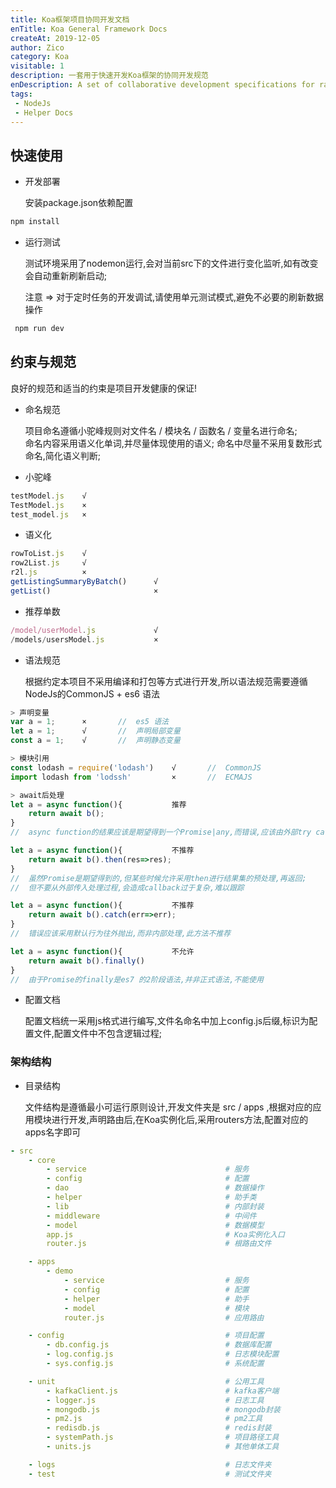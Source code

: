 ```yaml
---
title: Koa框架项目协同开发文档
enTitle: Koa General Framework Docs
createAt: 2019-12-05
author: Zico
category: Koa
visitable: 1
description: 一套用于快速开发Koa框架的协同开发规范
enDescription: A set of collaborative development specifications for rapid development of Koa framework
tags: 
 - NodeJs
 - Helper Docs
---
```


## 快速使用

* 开发部署

    安装package.json依赖配置

```cmd
npm install
```

* 运行测试

    测试环境采用了nodemon运行,会对当前src下的文件进行变化监听,如有改变会自动重新刷新启动;

    注意 => 对于定时任务的开发调试,请使用单元测试模式,避免不必要的刷新数据操作

```cmd
 npm run dev
```

## 约束与规范

良好的规范和适当的约束是项目开发健康的保证!

* 命名规范

    项目命名遵循小驼峰规则对文件名 / 模块名 / 函数名 / 变量名进行命名;  
    命名内容采用语义化单词,并尽量体现使用的语义;
    命名中尽量不采用复数形式命名,简化语义判断;

* 小驼峰

```javascript
testModel.js    √
TestModel.js    ×
test_model.js   ×
```

* 语义化

```javascript
rowToList.js    √
row2List.js     √
r2l.js          ×
getListingSummaryByBatch()      √
getList()                       ×
```

* 推荐单数

```javascript
/model/userModel.js             √
/models/usersModel.js           ×
```

* 语法规范

    根据约定本项目不采用编译和打包等方式进行开发,所以语法规范需要遵循NodeJs的CommonJS + es6 语法

```javascript
> 声明变量
var a = 1;      ×       //  es5 语法
let a = 1;      √       //  声明局部变量
const a = 1;    √       //  声明静态变量

> 模块引用
const lodash = require('lodash')    √       //  CommonJS
import lodash from 'lodssh'         ×       //  ECMAJS

> await后处理
let a = async function(){           推荐
    return await b();
}
//  async function的结果应该是期望得到一个Promise|any,而错误,应该由外部try catch进行捕获,简化逻辑层级结构

let a = async function(){           不推荐
    return await b().then(res=>res);
}
//  虽然Promise是期望得到的,但某些时候允许采用then进行结果集的预处理,再返回;
//  但不要从外部传入处理过程,会造成callback过于复杂,难以跟踪

let a = async function(){           不推荐
    return await b().catch(err=>err);
}
//  错误应该采用默认行为往外抛出,而非内部处理,此方法不推荐

let a = async function(){           不允许
    return await b().finally()
}
//  由于Promise的finally是es7 的2阶段语法,并非正式语法,不能使用
```

* 配置文档

    配置文档统一采用js格式进行编写,文件名命名中加上config.js后缀,标识为配置文件,配置文件中不包含逻辑过程;

### 架构结构

* 目录结构

    文件结构是遵循最小可运行原则设计,开发文件夹是 src / apps ,根据对应的应用模块进行开发,声明路由后,在Koa实例化后,采用routers方法,配置对应的apps名字即可

```yml
- src
    - core
        - service                               # 服务
        - config                                # 配置
        - dao                                   # 数据操作
        - helper                                # 助手类
        - lib                                   # 内部封装
        - middleware                            # 中间件
        - model                                 # 数据模型
        app.js                                  # Koa实例化入口
        router.js                               # 根路由文件

    - apps
        - demo
            - service                           # 服务
            - config                            # 配置
            - helper                            # 助手
            - model                             # 模块
            router.js                           # 应用路由

    - config                                    # 项目配置
        - db.config.js                          # 数据库配置
        - log.config.js                         # 日志模块配置
        - sys.config.js                         # 系统配置

    - unit                                      # 公用工具
        - kafkaClient.js                        # kafka客户端
        - logger.js                             # 日志工具
        - mongodb.js                            # mongodb封装
        - pm2.js                                # pm2工具
        - redisdb.js                            # redis封装
        - systemPath.js                         # 项目路径工具
        - units.js                              # 其他单体工具

    - logs                                      # 日志文件夹
    - test                                      # 测试文件夹
```
